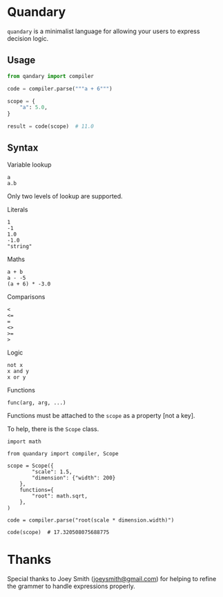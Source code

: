 # Quandary

`quandary` is a minimalist language for allowing your users to express decision logic.

## Usage

```py
from qandary import compiler

code = compiler.parse("""a + 6""")

scope = {
    "a": 5.0,
}

result = code(scope)  # 11.0
```

## Syntax

Variable lookup

    a
    a.b

Only two levels of lookup are supported.

Literals

    1
    -1
    1.0
    -1.0
    "string"

Maths

    a + b
    a - -5
    (a + 6) * -3.0

Comparisons

    <
    <=
    =
    <>
    >=
    >

Logic

    not x
    x and y
    x or y

Functions

    func(arg, arg, ...)

Functions must be attached to the `scope` as a property [not a key].

To help, there is the `Scope` class.

    import math

    from quandary import compiler, Scope

    scope = Scope({
            "scale": 1.5,
            "dimension": {"width": 200}
        },
        functions={
            "root": math.sqrt,
        },
    )

    code = compiler.parse("root(scale * dimension.width)")

    code(scope)  # 17.320508075688775


# Thanks

Special thanks to Joey Smith (joeysmith@gmail.com) for helping to refine the
grammer to handle expressions properly.

